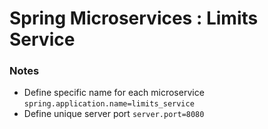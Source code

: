 # Spring Microservices : Limits Service

### Notes

- Define specific name for each microservice `spring.application.name=limits_service`
- Define unique server port `server.port=8080`